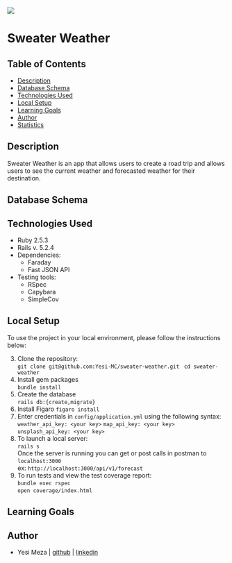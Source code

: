 ![](https://img.shields.io/badge/Rails-5.2.4-informational?style=flat&logo=<LOGO_NAME>&logoColor=white&color=2bbc8a)

# Sweater Weather

## Table of Contents

-   [Description](#description)
-   [Database Schema](#database-schema)
-   [Technologies Used](#technologies-used)
-   [Local Setup](#local-setup)
-   [Learning Goals](#learning-goals)
-   [Author](#author)
-   [Statistics](#statistics)

## Description
Sweater Weather is an app that allows users to create a road trip and allows users to see the current weather and forecasted weather for their destination. 

## Database Schema


## Technologies Used
- Ruby 2.5.3
- Rails v. 5.2.4
- Dependencies:
  - Faraday
  - Fast JSON API
- Testing tools:
  - RSpec
  - Capybara
  - SimpleCov

## Local Setup
  To use the project in your local environment, please follow the instructions below:

  3. Clone the repository:<br>
    `git clone git@github.com:Yesi-MC/sweater-weather.git `
    `cd sweater-weather`
  4. Install gem packages<br>
    `bundle install`
  5. Create the database<br>
    `rails db:{create,migrate}`
  6. Install Figaro
    `figaro install`
  7. Enter credentials in `config/application.yml` using the following syntax:<br>
    `weather_api_key: <your key>`
    `map_api_key: <your key>`
    `unsplash_api_key: <your key>`
  4. To launch a local server:<br>
    `rails s`<br>
    Once the server is running you can get or post calls in postman to `localhost:3000`<br>
    ex: `http://localhost:3000/api/v1/forecast`
  5. To run tests and view the test coverage report:<br>
    `bundle exec rspec`  
    `open coverage/index.html`

## Learning Goals


## Author
-   Yesi Meza | [github](https://github.com/Yesi-MC) \| [linkedin](https://www.linkedin.com/in/yesimeza/)



